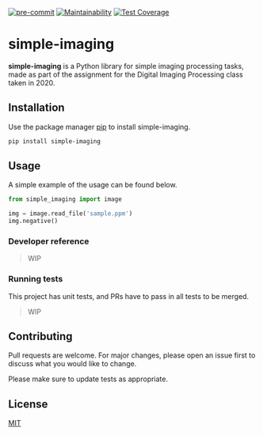 [![pre-commit](https://img.shields.io/badge/pre--commit-enabled-brightgreen?logo=pre-commit&logoColor=white)](https://github.com/pre-commit/pre-commit)
[![Maintainability](https://api.codeclimate.com/v1/badges/97d45867d9f5fb10b538/maintainability)](https://codeclimate.com/github/deadpyxel/digital-image-processing/maintainability)
[![Test Coverage](https://api.codeclimate.com/v1/badges/97d45867d9f5fb10b538/test_coverage)](https://codeclimate.com/github/deadpyxel/digital-image-processing/test_coverage)
# simple-imaging

**simple-imaging** is a Python library for simple imaging processing tasks, made as part of the assignment for the Digital Imaging Processing class taken in 2020.

## Installation

Use the package manager [pip](https://pip.pypa.io/en/stable/) to install simple-imaging.

```bash
pip install simple-imaging
```

## Usage

A simple example of the usage can be found below.
```python
from simple_imaging import image

img = image.read_file('sample.ppm')
img.negative()
```

### Developer reference
>WIP

### Running tests
This project has unit tests, and PRs have to pass in all tests to be merged.

>WIP

## Contributing
Pull requests are welcome. For major changes, please open an issue first to discuss what you would like to change.

Please make sure to update tests as appropriate.

## License
[MIT](https://choosealicense.com/licenses/mit/)
